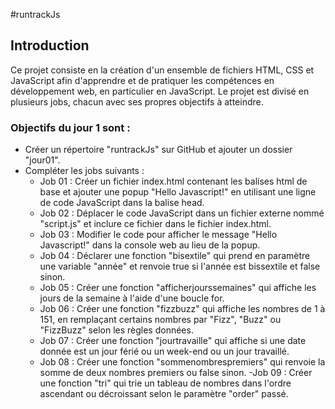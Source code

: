 #runtrackJs
## Introduction
Ce projet consiste en la création d'un ensemble de fichiers HTML, CSS et JavaScript afin d'apprendre et de pratiquer les compétences en développement web, en particulier en JavaScript. Le projet est divisé en plusieurs jobs, chacun avec ses propres objectifs à atteindre.

### Objectifs du jour 1 sont :

- Créer un répertoire "runtrackJs" sur GitHub et ajouter un dossier "jour01".
- Compléter les jobs suivants :
  - Job 01 : Créer un fichier index.html contenant les balises html de base et ajouter une popup "Hello Javascript!" en utilisant une ligne de code JavaScript dans la balise head.
  - Job 02 : Déplacer le code JavaScript dans un fichier externe nommé "script.js" et inclure ce fichier dans le fichier index.html.
  - Job 03 : Modifier le code pour afficher le message "Hello Javascript!" dans la console web au lieu de la popup.
  - Job 04 : Déclarer une fonction "bisextile" qui prend en paramètre une variable "année" et renvoie true si l'année est bissextile et false sinon.
  - Job 05 : Créer une fonction "afficherjourssemaines" qui affiche les jours de la semaine à l'aide d'une boucle for.
  - Job 06 : Créer une fonction "fizzbuzz" qui affiche les nombres de 1 à 151, en remplaçant certains nombres par "Fizz", "Buzz" ou "FizzBuzz" selon les règles données.
  - Job 07 : Créer une fonction "jourtravaille" qui affiche si une date donnée est un jour férié ou un week-end ou un jour travaillé.
  - Job 08 : Créer une fonction "sommenombrespremiers" qui renvoie la somme de deux nombres premiers ou false sinon.
   -Job 09 : Créer une fonction "tri" qui trie un tableau de nombres dans l'ordre ascendant ou décroissant selon le paramètre "order" passé.
